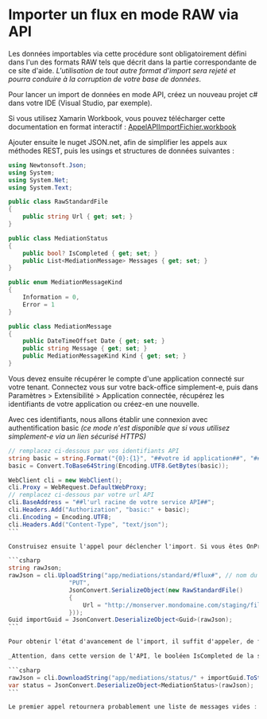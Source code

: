 # Importer un flux en mode RAW via API

Les données importables via cette procédure sont obligatoirement défini dans l'un des formats RAW tels que décrit dans la partie correspondante de ce site d'aide. _L'utilisation de tout autre format d'import sera rejeté et pourra conduire à la corruption de votre base de données_.

Pour lancer un import de données en mode API, créez un nouveau projet c# dans votre IDE (Visual Studio, par exemple).

Si vous utilisez Xamarin Workbook, vous pouvez télécharger cette documentation en format interactif : [AppelAPIImportFichier.workbook](https://datasimplemente.blob.core.windows.net:443/integrateurs/edi/AppelAPIImportFichier.workbook)

Ajouter ensuite le nuget JSON.net, afin de simplifier les appels aux méthodes REST, puis les usings et structures de données suivantes :

```csharp
using Newtonsoft.Json; 
using System;
using System.Net;
using System.Text;

public class RawStandardFile
{
    public string Url { get; set; }
} 

public class MediationStatus
{
    public bool? IsCompleted { get; set; }
    public List<MediationMessage> Messages { get; set; }
}

public enum MediationMessageKind
{
    Information = 0,
    Error = 1
}

public class MediationMessage
{
    public DateTimeOffset Date { get; set; }
    public string Message { get; set; }
    public MediationMessageKind Kind { get; set; }
}
```

Vous devez ensuite récupérer le compte d'une application connecté sur votre tenant. Connectez vous sur votre back-office simplement-e, puis dans Paramètres > Extensibilité > Application connectée, récupérez les identifiants de votre application ou créez-en une nouvelle.

Avec ces identifiants, nous allons établir une connexion avec authentification basic _(ce mode n'est disponible que si vous utilisez simplement-e via un lien sécurisé HTTPS)_

````csharp
// remplacez ci-dessous par vos identifiants API
string basic = string.Format("{0}:{1}", "##votre id application##", "##votre clef secrete##");
basic = Convert.ToBase64String(Encoding.UTF8.GetBytes(basic));

WebClient cli = new WebClient();
cli.Proxy = WebRequest.DefaultWebProxy;
// remplacez ci-dessous par votre url API
cli.BaseAddress = "##l'url racine de votre service API##";
cli.Headers.Add("Authorization", "basic:" + basic);
cli.Encoding = Encoding.UTF8;
cli.Headers.Add("Content-Type", "text/json");
```

Construisez ensuite l'appel pour déclencher l'import. Si vous êtes OnPremise et avez accès aux disques de votre serveur, vous pouvez déclencher un import sur un fichier local. Dans le cas contraire, vous devrez, avant de déclencher l'import, déposer votre fichier sur un emplacement accessible via une url utilisant http:// ou https://.

```csharp
string rawJson;
rawJson = cli.UploadString("app/mediations/standard/#flux#", // nom du flux à importer
                 "PUT", 
                 JsonConvert.SerializeObject(new RawStandardFile()
                 {
                     Url = "http://monserver.mondomaine.com/staging/file123.csv"
                 }));
Guid importGuid = JsonConvert.DeserializeObject<Guid>(rawJson);
```

Pour obtenir l'état d'avancement de l'import, il suffit d'appeler, de façon régulière le point API correspondant.

_Attention, dans cette version de l'API, le booléen IsCompleted de la structure d'état n'est pas renseigné pour les soumissions "manuelles" via l'API ou via la fonctionnalité de "test de flux" dans le front-office. Il est par contre correctement renseigné pour toute les soumissions faisant partie d'une médiation. Dans le cadre de ce mini projet, il vous faudra analyser le texte des messages pour déterminer l'état d'avancement de l'import._

```csharp
rawJson = cli.DownloadString("app/mediations/status/" + importGuid.ToString());
var status = JsonConvert.DeserializeObject<MediationStatus>(rawJson);
```

Le premier appel retournera probablement une liste de messages vides : il faut quelques secondes avant que le traitement soit effectivement déclenché. Si, au bout de 30 secondes, vous ne recevez toujours aucun message, vérifiez que le service de traitement est actif sur votre serveur.
